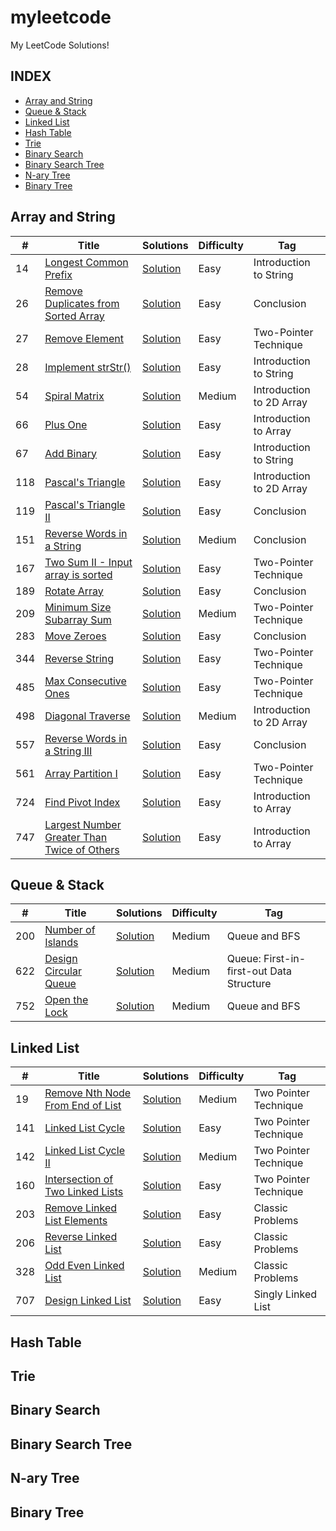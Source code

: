 # myleetcode
My LeetCode Solutions!


## INDEX

- [Array and String](#ArrayandString)
- [Queue & Stack](#Queue&Stack)
- [Linked List](#LinkedList)
- [Hash Table](#HashTable)
- [Trie](#Trie)
- [Binary Search](#BinarySearch)
- [Binary Search Tree](#BinarySearchTree)
- [N-ary Tree](#N-aryTree)
- [Binary Tree](#BinaryTree)



## Array and String

|  #  |      Title     |   Solutions   |   Difficulty  | Tag                   
|-----|----------------|---------------|--------|-------------
|14|[Longest Common Prefix](https://leetcode.com/problems/longest-common-prefix/description/)|[Solution](https://github.com/guobinhit/myleetcode/blob/master/CODE/leetcodes/src/main/java/com/hit/math/array_string/_14.java)|Easy| Introduction to String
|26|[Remove Duplicates from Sorted Array](https://leetcode.com/problems/remove-duplicates-from-sorted-array/description/)|[Solution](https://github.com/guobinhit/myleetcode/blob/master/CODE/leetcodes/src/main/java/com/hit/math/array_string/_26.java)|Easy| Conclusion
|27|[Remove Element](https://leetcode.com/problems/implement-strstr/description/)|[Solution](https://github.com/guobinhit/myleetcode/blob/master/CODE/leetcodes/src/main/java/com/hit/math/array_string/_27.java)|Easy| Two-Pointer Technique
|28|[Implement strStr()](https://leetcode.com/problems/implement-strstr/description/)|[Solution](https://github.com/guobinhit/myleetcode/blob/master/CODE/leetcodes/src/main/java/com/hit/math/array_string/_28.java)|Easy| Introduction to String
|54|[Spiral Matrix](https://leetcode.com/problems/spiral-matrix/description/)|[Solution](https://github.com/guobinhit/myleetcode/blob/master/CODE/leetcodes/src/main/java/com/hit/math/array_string/_54.java)|Medium| Introduction to 2D Array
|66|[Plus One](https://leetcode.com/problems/plus-one/description/)|[Solution](https://github.com/guobinhit/myleetcode/blob/master/CODE/leetcodes/src/main/java/com/hit/math/array_string/_66.java)|Easy| Introduction to Array
|67|[Add Binary](https://leetcode.com/problems/add-binary/description/)|[Solution](https://github.com/guobinhit/myleetcode/blob/master/CODE/leetcodes/src/main/java/com/hit/math/array_string/_67.java)|Easy| Introduction to String
|118|[Pascal's Triangle](https://leetcode.com/problems/pascals-triangle/description/)|[Solution](https://github.com/guobinhit/myleetcode/blob/master/CODE/leetcodes/src/main/java/com/hit/math/array_string/_118.java)| Easy| Introduction to 2D Array
|119|[Pascal's Triangle II](https://leetcode.com/problems/pascals-triangle-ii/description/)|[Solution](https://github.com/guobinhit/myleetcode/blob/master/CODE/leetcodes/src/main/java/com/hit/math/array_string/_119.java)| Easy| Conclusion
|151|[Reverse Words in a String](https://leetcode.com/problems/pascals-triangle/description/)|[Solution](https://github.com/guobinhit/myleetcode/blob/master/CODE/leetcodes/src/main/java/com/hit/math/array_string/_151.java)| Medium| Conclusion
|167|[Two Sum II - Input array is sorted](https://leetcode.com/problems/two-sum-ii-input-array-is-sorted/description/)|[Solution](https://github.com/guobinhit/myleetcode/blob/master/CODE/leetcodes/src/main/java/com/hit/math/array_string/_167.java)| Easy| Two-Pointer Technique
|189|[Rotate Array](https://leetcode.com/problems/two-sum-ii-input-array-is-sorted/description/)|[Solution](https://github.com/guobinhit/myleetcode/blob/master/CODE/leetcodes/src/main/java/com/hit/math/array_string/_189.java)| Easy| Conclusion
|209|[Minimum Size Subarray Sum](https://leetcode.com/problems/two-sum-ii-input-array-is-sorted/description/)|[Solution](https://github.com/guobinhit/myleetcode/blob/master/CODE/leetcodes/src/main/java/com/hit/math/array_string/_209.java)| Medium| Two-Pointer Technique
|283|[Move Zeroes](https://leetcode.com/problems/two-sum-ii-input-array-is-sorted/description/)|[Solution](https://github.com/guobinhit/myleetcode/blob/master/CODE/leetcodes/src/main/java/com/hit/math/array_string/_283.java)| Easy| Conclusion
|344|[Reverse String](https://leetcode.com/problems/reverse-string/description/)|[Solution](https://github.com/guobinhit/myleetcode/blob/master/CODE/leetcodes/src/main/java/com/hit/math/array_string/_344.java)| Easy| Two-Pointer Technique
|485|[Max Consecutive Ones](https://leetcode.com/problems/diagonal-traverse/description/)|[Solution](https://github.com/guobinhit/myleetcode/blob/master/CODE/leetcodes/src/main/java/com/hit/math/array_string/_485.java) |Easy| Two-Pointer Technique
|498|[Diagonal Traverse](https://leetcode.com/problems/diagonal-traverse/description/)|[Solution](https://github.com/guobinhit/myleetcode/blob/master/CODE/leetcodes/src/main/java/com/hit/math/array_string/_498.java) |Medium| Introduction to 2D Array
|557|[Reverse Words in a String III](https://leetcode.com/problems/reverse-words-in-a-string-iii/description/)|[Solution](https://github.com/guobinhit/myleetcode/blob/master/CODE/leetcodes/src/main/java/com/hit/math/array_string/_557.java) |Easy| Conclusion
|561|[Array Partition I](https://leetcode.com/problems/array-partition-i/description/)|[Solution](https://github.com/guobinhit/myleetcode/blob/master/CODE/leetcodes/src/main/java/com/hit/math/array_string/_561.java) |Easy| Two-Pointer Technique
|724|[Find Pivot Index](https://leetcode.com/problems/find-pivot-index/description/)|[Solution](https://github.com/guobinhit/myleetcode/blob/master/CODE/leetcodes/src/main/java/com/hit/math/array_string/_724.java) | Easy | Introduction to Array
|747|[Largest Number Greater Than Twice of Others](https://leetcode.com/problems/largest-number-at-least-twice-of-others/description/)|[Solution](https://github.com/guobinhit/myleetcode/blob/master/CODE/leetcodes/src/main/java/com/hit/math/array_string/_747.java) | Easy| Introduction to Array






## Queue & Stack

|  #  |      Title     |   Solutions   |   Difficulty  | Tag                   
|-----|----------------|---------------|--------|-------------
|200|[Number of Islands](https://leetcode.com/problems/number-of-islands/description/)|[Solution](https://github.com/guobinhit/myleetcode/blob/master/CODE/leetcodes/src/main/java/com/hit/math/queue_stack/_200.java)|Medium| Queue and BFS
|622|[Design Circular Queue](https://leetcode.com/problems/longest-common-prefix/description/)|[Solution](https://github.com/guobinhit/myleetcode/blob/master/CODE/leetcodes/src/main/java/com/hit/math/queue_stack/_622.java)|Medium| Queue: First-in-first-out Data Structure
|752|[Open the Lock](https://leetcode.com/problems/open-the-lock/description/)|[Solution](https://github.com/guobinhit/myleetcode/blob/master/CODE/leetcodes/src/main/java/com/hit/math/queue_stack/_752.java)|Medium| Queue and BFS


## Linked List

|  #  |      Title     |   Solutions   |   Difficulty  | Tag                   
|-----|----------------|---------------|--------|-------------
|19|[Remove Nth Node From End of List](https://leetcode.com/problems/remove-nth-node-from-end-of-list/description/)|[Solution](https://github.com/guobinhit/myleetcode/blob/master/CODE/leetcodes/src/main/java/com/hit/math/linked_list/_19.java)|Medium| Two Pointer Technique
|141|[Linked List Cycle](https://leetcode.com/problems/number-of-islands/description/)|[Solution](https://github.com/guobinhit/myleetcode/blob/master/CODE/leetcodes/src/main/java/com/hit/math/linked_list/_141.java)|Easy| Two Pointer Technique
|142|[Linked List Cycle II](https://leetcode.com/problems/linked-list-cycle-ii/description/)|[Solution](https://github.com/guobinhit/myleetcode/blob/master/CODE/leetcodes/src/main/java/com/hit/math/linked_list/_142.java)|Medium| Two Pointer Technique
|160|[Intersection of Two Linked Lists](https://leetcode.com/problems/intersection-of-two-linked-lists/description/)|[Solution](https://github.com/guobinhit/myleetcode/blob/master/CODE/leetcodes/src/main/java/com/hit/math/linked_list/_160.java)|Easy| Two Pointer Technique
|203|[Remove Linked List Elements](https://leetcode.com/problems/remove-linked-list-elements/description/)|[Solution](https://github.com/guobinhit/myleetcode/blob/master/CODE/leetcodes/src/main/java/com/hit/math/linked_list/_203.java)|Easy| Classic Problems
|206|[Reverse Linked List](https://leetcode.com/problems/reverse-linked-list/description/)|[Solution](https://github.com/guobinhit/myleetcode/blob/master/CODE/leetcodes/src/main/java/com/hit/math/linked_list/_206.java)|Easy| Classic Problems
|328|[Odd Even Linked List](https://leetcode.com/problems/odd-even-linked-list/description/)|[Solution](https://github.com/guobinhit/myleetcode/blob/master/CODE/leetcodes/src/main/java/com/hit/math/linked_list/_328.java)|Medium| Classic Problems
|707|[Design Linked List](https://leetcode.com/problems/number-of-islands/description/)|[Solution](https://github.com/guobinhit/myleetcode/blob/master/CODE/leetcodes/src/main/java/com/hit/math/linked_list/_707.java)|Easy| Singly Linked List




## Hash Table



## Trie


## Binary Search


## Binary Search Tree


## N-ary Tree


## Binary Tree
